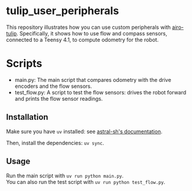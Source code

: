 # tulip_user_peripherals

This repository illustrates how you can use custom peripherals with [airo-tulip](https://github.com/airo-ugent/airo-tulip).
Specifically, it shows how to use flow and compass sensors, connected to a Teensy 4.1, to compute odometry for the robot.

# Scripts

- main.py: The main script that compares odometry with the drive encoders and the flow sensors.
- test_flow.py: A script to test the flow sensors: drives the robot forward and prints the flow sensor readings.

## Installation

Make sure you have `uv` installed: see [astral-sh's documentation](https://github.com/astral-sh/uv#installation).

Then, install the dependencies: `uv sync`.

## Usage

Run the main script with `uv run python main.py`.  
You can also run the test script with `uv run python test_flow.py`.
